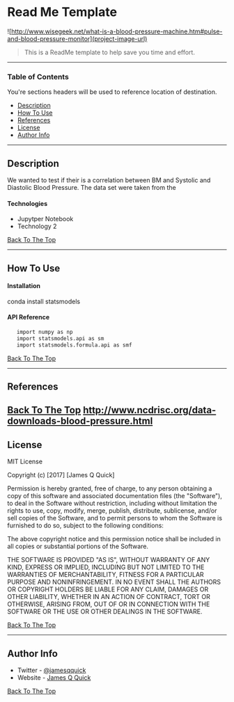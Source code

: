 # Read Me Template

![http://www.wisegeek.net/what-is-a-blood-pressure-machine.htm#pulse-and-blood-pressure-monitor](project-image-url)

> This is a ReadMe template to help save you time and effort.

---

### Table of Contents
You're sections headers will be used to reference location of destination.

- [Description](#description)
- [How To Use](#how-to-use)
- [References](#references)
- [License](#license)
- [Author Info](#author-info)

---

## Description
We wanted to test if their is a correlation between BM and Systolic and Diastolic Blood Pressure. The data set were taken from the 



#### Technologies

- Jupytper Notebook
- Technology 2

[Back To The Top](#read-me-template)

---

## How To Use

#### Installation

conda install statsmodels

#### API Reference

```html
   import numpy as np
   import statsmodels.api as sm
   import statsmodels.formula.api as smf
```
[Back To The Top](#read-me-template)

---

## References
[Back To The Top](#read-me-template)
http://www.ncdrisc.org/data-downloads-blood-pressure.html
---

## License

MIT License

Copyright (c) [2017] [James Q Quick]

Permission is hereby granted, free of charge, to any person obtaining a copy
of this software and associated documentation files (the "Software"), to deal
in the Software without restriction, including without limitation the rights
to use, copy, modify, merge, publish, distribute, sublicense, and/or sell
copies of the Software, and to permit persons to whom the Software is
furnished to do so, subject to the following conditions:

The above copyright notice and this permission notice shall be included in all
copies or substantial portions of the Software.

THE SOFTWARE IS PROVIDED "AS IS", WITHOUT WARRANTY OF ANY KIND, EXPRESS OR
IMPLIED, INCLUDING BUT NOT LIMITED TO THE WARRANTIES OF MERCHANTABILITY,
FITNESS FOR A PARTICULAR PURPOSE AND NONINFRINGEMENT. IN NO EVENT SHALL THE
AUTHORS OR COPYRIGHT HOLDERS BE LIABLE FOR ANY CLAIM, DAMAGES OR OTHER
LIABILITY, WHETHER IN AN ACTION OF CONTRACT, TORT OR OTHERWISE, ARISING FROM,
OUT OF OR IN CONNECTION WITH THE SOFTWARE OR THE USE OR OTHER DEALINGS IN THE
SOFTWARE.

[Back To The Top](#read-me-template)

---

## Author Info

- Twitter - [@jamesqquick](https://twitter.com/jamesqquick)
- Website - [James Q Quick](https://jamesqquick.com)

[Back To The Top](#read-me-template)
